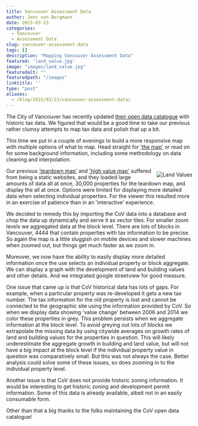```yaml
---
title: Vancouver Assessment Data
author: Jens von Bergmann
date: 2015-03-23
categories:
  - Vancouver
  - Assessment Data
slug: vancouver-assessment-data
tags: []
description: "Mapping Vancouver Assessment Data"
featured: 'land_value.jpg'
image: "images/land_value.jpg"
featuredalt: ""
featuredpath: "/images"
linktitle: ''
type: "post"
aliases:
  - /blog/2015/03/23/vancouver-assessment-data/
---
```





The City of Vancouver has recently
updated [their open data catalogue](http://vancouver.ca/your-government/open-data-catalogue.aspx) with historic tax
data. We figured that would
be a good time to take our previous rather clumsy attempts to map tax data and polish that up a bit.

This time we put in a couple of evenings to build a more responsive map with multiple options of what to map. Head
straight for ['the map'](http://mountainmath.ca/map/assessment) or read on for some background information, including
some methodology on data cleaning and interpolation.

[<img src="images/land_value.jpg" alt="Land Values" style="max-width:400px;margin-left:15px;margin-top:10px;" align="right"/>](http://mountainmath.ca/map/assessment) 

<!-- more -->

Our previous ['teardown map'](/teardown_map.html) and ['high value map'](/teardown_map.html) suffered from being a static
websites, and they loaded large amounts of data all at once, 30,000 properties for the teardown map, and display
the all at once. Options were limited for displaying more detailed data when selecting individual properties.
For the viewer this resulted more in an exercise of patience than in an 'interactive' experience.

We decided to remedy this by importing the CoV data into a database and chop the data up dynamically and serve it as vector tiles.
For smaller zoom levels we aggregated data at the block level. There are lots of blocks in Vancouver, 4444 that contain
properties with tax information to be precise. So again the map is a little sluggish on mobile devices and slower machines when zoomed out,
but things get much faster as we zoom in.

Moreover, we now have the ability to easily display more detailed information once the use selects an individual
property or block aggregate. We can display a graph with the development of land and building values and other details.
And we integrated google streetview for good measure.

One issue that came up is that CoV historical data has lots of gaps. For example, when a particular property was
re-developed it gets a new tax number. The tax information for the old property is lost and cannot be connected to the
geographic site using the information provided by CoV. So when we display data showing 'value change' between
2006 and 2014 we color these properties in grey. This problem persists when we aggregate information at the block level.
To avoid greying out lots of blocks we extrapolate the missing data by using citywide averages on growth rates
of land and building values for the properties in question. This will likely underestimate the aggregate growth in building
and land value, but will not have a big impact at the block level if the individual property value in question was
comparatively small. But this was not always the case. Better analysis could solve some of these issues, so does
zooming in to the individual property level.

Another issue is that CoV does not provide historic zoning information. It would be interesting to get historic zoning
and development permit information. Some of this data is already available, albeit not in an easily consumable form.

Other than that a big thanks to the folks maintaining the CoV open data catalogue!

